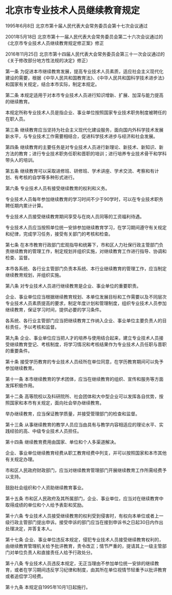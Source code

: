 # 北京市专业技术人员继续教育规定

1995年6月8日 北京市第十届人民代表大会常务委员会第十七次会议通过

2001年5月18日 北京市第十一届人民代表大会常务委员会第二十六次会议通过的《北京市专业技术人员继续教育规定修正案》修正

2016年11月25日 北京市第十四届人民代表大会常务委员会第三十一次会议通过的《关于修改部分地方性法规的决定》修正）

<!-- INFO END -->

第一条 为促进本市继续教育发展，提高专业技术人员素质，适应社会主义现代化建设的需要，根据《中华人民共和国教育法》、《中华人民共和国科学技术进步法》和国家有关规定，结合本市实际，制定本规定。

第二条 本规定适用于对本市专业技术人员进行知识增新、扩展、加深与能力提高的继续教育。

本规定所称专业技术人员是指企业、事业单位按照国家专业技术职务制度被聘任的在职人员。

第三条 继续教育应当坚持为社会主义现代化建设服务，面向国内外科学技术发展新水平，与专业技术工作需要相结合，促进科学技术进步与经济和社会发展。

第四条 继续教育的主要任务是对专业技术人员进行新理论、新技术、新知识、新方法的教育；进行专业技术职务任职和晋职的培训；进行培养专业技术骨干和学科带头人的培训。

第五条 继续教育可以采取进修班、研修班、学术讲座、学术交流、考察和有计划、有考核的自学等多种形式进行。

第六条 专业技术人员有接受继续教育的权利和义务。

专业技术人员每年参加继续教育的学习时间不少于90学时，可以在专业技术职务聘任期内累计计算。

专业技术人员接受继续教育期间享受与在岗人员同等的工资福利待遇。

专业技术人员应当按照单位统一安排参加继续教育学习，在学习期间遵守有关规定和纪律，完成学习任务，接受有关部门的考核和检查。

第七条 在本市教育行政部门宏观指导和统筹下，市和区人力社保行政主管部门负责继续教育的管理工作，制定规划并组织实施，对继续教育工作进行指导、协调和检查、监督。

本市各系统、各行业主管部门负责本系统、本行业继续教育的管理工作，应当制定继续教育规划，并组织实施。

第八条 对专业技术人员进行继续教育是企业、事业单位的重要职责。

企业、事业单位应当根据继续教育规划、本单位发展目标和工作需要以及不同层次专业技术人员素质提高的要求，制定年度计划和管理制度，组织专业技术人员参加继续教育，保证学习时间，提供必要的学习条件。

各系统、各行业主管部门应当把继续教育工作纳入企业、事业单位主要负责人的目标责任，予以考核和监督。

第九条 企业、事业单位应当把人才的培养与使用结合起来，建立专业技术人员接受继续教育登记、考核制度，将学习情况和考核结果作为专业技术人员任职与晋职的重要条件。

第十条 接受学历教育的专业技术人员经所在单位同意，在学历教育期间可以免予参加继续教育。

第十一条 本市继续教育的学术团体，应当在继续教育的组织、宣传和服务等方面发挥积极作用。

第十二条 高等院校以及科研院所、社会团体和大中型企业可以发挥各自优势，按照国家和本市有关规定，面向社会举办继续教育。

举办继续教育，应当保证教学质量，并接受管理部门的检查和监督。

第十三条 从事继续教育的教学人员应当由具有与教学内容相适应的理论水平、实践经验的高、中级专业技术人员担任。

第十四条 继续教育费用由国家、单位和个人多渠道解决。

企业、事业单位继续教育经费从职工教育经费中列支，并可以按照国家和本市其他有关规定办理。

市和区人民政府财政部门，应当对继续教育管理部门开展继续教育工作所需经费予以支持。

鼓励社会组织和个人资助继续教育事业。

第十五条 市和区人民政府及其所属部门，企业、事业单位，应当对在继续教育中取得成绩的单位和个人给予表彰和奖励。

第十六条 专业技术人员接受继续教育的权利受到侵害时，有权向本单位或者上一级行政主管部门提出申诉。接受申诉的部门应当在接到申诉书之日起30日内作出处理决定，并答复本人。

第十七条 企业、事业单位违反本规定，侵犯专业技术人员接受继续教育权利的，由继续教育管理机关给予批评教育，责令改正；情节严重的，提请其上一级主管部门对单位负责人和直接责任人给予行政处分。

第十八条 专业技术人员违反本规定，无正当理由不参加单位统一安排的继续教育，或者在学习期间违反学习纪律和制度，由其所在单位视情节轻重予以批评教育或者追偿学习经费。

第十九条 本规定自1995年10月1日起施行。